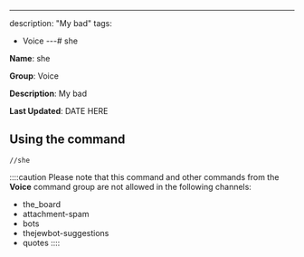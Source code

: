 ---
description: "My bad"
tags:
  - Voice
---# she

**Name**: she

**Group**: Voice

**Description**: My bad

**Last Updated**: DATE HERE

## Using the command

    //she

::::caution Please note that this command and other commands from the **Voice** command group are not allowed in the following channels:
- the_board
- attachment-spam
- bots
- thejewbot-suggestions
- quotes
::::